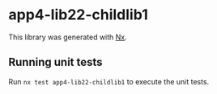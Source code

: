 # app4-lib22-childlib1

This library was generated with [Nx](https://nx.dev).

## Running unit tests

Run `nx test app4-lib22-childlib1` to execute the unit tests.
